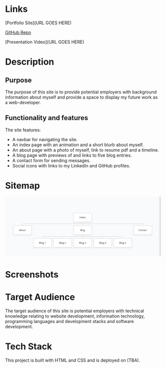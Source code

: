 # Links

[Portfolio Site](URL GOES HERE)

[GitHub Repo](https://github.com/radiantbutterfly/portfolio)

[Presentation Video](URL GOES HERE)

# Description

## Purpose

The purpose of this site is to provide potential employers with background information about myself and provide a space to display my future work as a web-developer.

## Functionality and features

The site features:
- A navbar for navigating the site.
- An index page with an animation and a short blurb about myself.
- An about page with a photo of myself, link to resume pdf and a timeline.
- A blog page with previews of and links to five blog entries.
- A contact form for sending messages.
- Social icons with links to my LinkedIn and GitHub profiles.

# Sitemap

![Sitemap](./images/sitemap.PNG)

# Screenshots

# Target Audience

The target audience of this site is potential employers with technical knowledge relating to website development, information technology, programming languages and development stacks and software development.

# Tech Stack

This project is built with HTML and CSS and is deployed on (TBA).